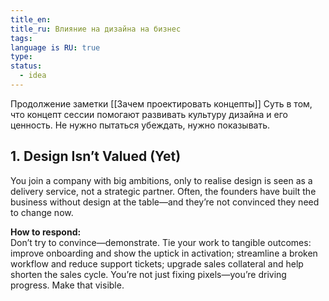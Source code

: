 ```yaml
---
title_en: 
title_ru: Влияние на дизайна на бизнес
tags: 
language is RU: true
type: 
status:
  - idea
---
```



Продолжение заметки [[Зачем проектировать концепты]]
Суть в том, что концепт сессии помогают развивать культуру дизайна и его ценность. 
Не нужно пытаться убеждать, нужно показывать. 

## 1. **Design Isn’t Valued (Yet)**

You join a company with big ambitions, only to realise design is seen as a delivery service, not a strategic partner. Often, the founders have built the business without design at the table—and they’re not convinced they need to change now.

**How to respond:**  
Don’t try to convince—demonstrate. Tie your work to tangible outcomes: improve onboarding and show the uptick in activation; streamline a broken workflow and reduce support tickets; upgrade sales collateral and help shorten the sales cycle. You’re not just fixing pixels—you’re driving progress. Make that visible.